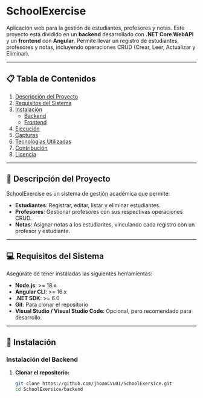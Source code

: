 # SchoolExercise

Aplicación web para la gestión de estudiantes, profesores y notas. Este proyecto está dividido en un **backend** desarrollado con **.NET Core WebAPI** y un **frontend** con **Angular**. Permite llevar un registro de estudiantes, profesores y notas, incluyendo operaciones CRUD (Crear, Leer, Actualizar y Eliminar).

---

## 📋 **Tabla de Contenidos**

1. [Descripción del Proyecto](#descripción-del-proyecto)
2. [Requisitos del Sistema](#requisitos-del-sistema)
3. [Instalación](#instalación)
    - [Backend](#instalación-del-backend)
    - [Frontend](#instalación-del-frontend)
4. [Ejecución](#ejecución)
5. [Capturas](#capturas)
6. [Tecnologías Utilizadas](#tecnologías-utilizadas)
7. [Contribución](#contribución)
8. [Licencia](#licencia)

---

## 📝 **Descripción del Proyecto**

SchoolExercise es un sistema de gestión académica que permite:
- **Estudiantes**: Registrar, editar, listar y eliminar estudiantes.
- **Profesores**: Gestionar profesores con sus respectivas operaciones CRUD.
- **Notas**: Asignar notas a los estudiantes, vinculando cada registro con un profesor y estudiante.

---

## 💻 **Requisitos del Sistema**

Asegúrate de tener instaladas las siguientes herramientas:

- **Node.js**: >= 18.x
- **Angular CLI**: >= 16.x
- **.NET SDK**: >= 6.0
- **Git**: Para clonar el repositorio
- **Visual Studio / Visual Studio Code**: Opcional, pero recomendado para desarrollo.

---

## 🚀 **Instalación**

### **Instalación del Backend**

1. **Clonar el repositorio:**
   ```bash
   git clone https://github.com/jhoanCVL01/SchoolExersice.git
   cd SchoolExersice/backend

